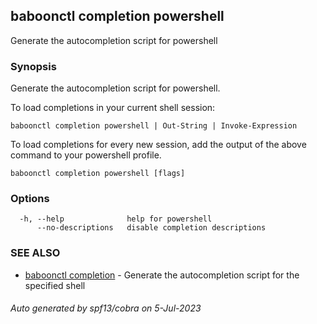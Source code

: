 ## baboonctl completion powershell

Generate the autocompletion script for powershell

### Synopsis

Generate the autocompletion script for powershell.

To load completions in your current shell session:

	baboonctl completion powershell | Out-String | Invoke-Expression

To load completions for every new session, add the output of the above command
to your powershell profile.


```
baboonctl completion powershell [flags]
```

### Options

```
  -h, --help              help for powershell
      --no-descriptions   disable completion descriptions
```

### SEE ALSO

* [baboonctl completion](baboonctl_completion.md)	 - Generate the autocompletion script for the specified shell

###### Auto generated by spf13/cobra on 5-Jul-2023
